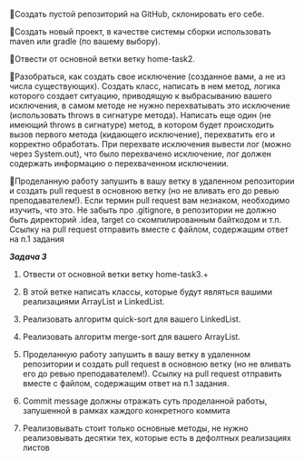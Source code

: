 Создать пустой репозиторий на GitHub, склонировать его себе.

Создать новый проект, в качестве системы сборки использовать maven или gradle (по вашему выбору).

Отвести от основной ветки ветку home-task2.

Разобраться, как создать свое исключение (созданное вами, а не из числа существующих). Создать класс, написать в нем метод, логика которого создает ситуацию, приводящую к выбрасыванию вашего исключения, в самом методе не нужно перехватывать это исключение (использовать throws в сигнатуре метода).
Написать еще один (не имеющий throws в сигнатуре) метод, в котором будет происходить вызов первого метода (кидающего исключение), перехватить его и корректно обработать. При перехвате исключения вывести лог (можно через System.out), что было перехвачено исключение, лог должен содержать информацию о перехваченном исключении.   

Проделанную работу запушить в вашу ветку в удаленном репозитории и создать pull request в основною ветку (но не вливать его до ревью преподавателем!). Если термин pull request вам незнаком, необходимо изучить, что это. Не забыть про .gitignore, в репозитории не должно быть директорий .idea, target со скомпилированным байткодом и т.п.
Ссылку на pull request отправить вместе с файлом, содержащим ответ на п.1 задания

***Задача 3***

1. Отвести от основной ветки ветку home-task3.+

2. В этой ветке написать классы, которые будут являться вашими реализациями ArrayList и LinkedList.

3. Реализовать алгоритм quick-sort для вашего LinkedList.

4. Реализовать алгоритм merge-sort для вашего ArrayList.

5. Проделанную работу запушить в вашу ветку в удаленном репозитории и создать pull request в основною ветку (но не вливать его до ревью преподавателем!). Ссылку на pull request отправить вместе с файлом, содержащим ответ на п.1 задания.

6. Commit message должны отражать суть проделанной работы, запушенной в рамках каждого конкретного коммита

7. Реализовывать стоит только основные методы, не нужно реализовывать десятки тех, которые есть в дефолтных реализациях листов